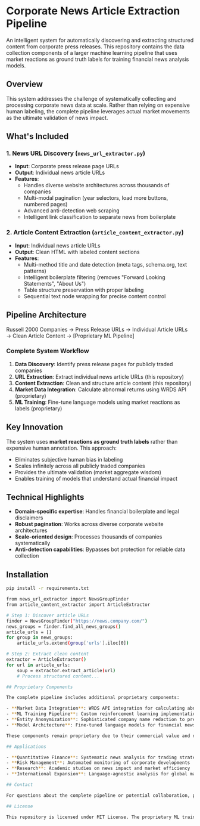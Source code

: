# Corporate News Article Extraction Pipeline

An intelligent system for automatically discovering and extracting structured content from corporate press releases. This repository contains the data collection components of a larger machine learning pipeline that uses market reactions as ground truth labels for training financial news analysis models.

## Overview

This system addresses the challenge of systematically collecting and processing corporate news data at scale. Rather than relying on expensive human labeling, the complete pipeline leverages actual market movements as the ultimate validation of news impact.

## What's Included

### 1. News URL Discovery (`news_url_extractor.py`)
- **Input**: Corporate press release page URLs
- **Output**: Individual news article URLs
- **Features**:
  - Handles diverse website architectures across thousands of companies
  - Multi-modal pagination (year selectors, load more buttons, numbered pages)
  - Advanced anti-detection web scraping
  - Intelligent link classification to separate news from boilerplate

### 2. Article Content Extraction (`article_content_extractor.py`)
- **Input**: Individual news article URLs
- **Output**: Clean HTML with labeled content sections
- **Features**:
  - Multi-method title and date detection (meta tags, schema.org, text patterns)
  - Intelligent boilerplate filtering (removes "Forward Looking Statements", "About Us")
  - Table structure preservation with proper labeling
  - Sequential text node wrapping for precise content control

## Pipeline Architecture
Russell 2000 Companies → Press Release URLs → Individual Article URLs → Clean Article Content → [Proprietary ML Pipeline]

### Complete System Workflow

1. **Data Discovery**: Identify press release pages for publicly traded companies
2. **URL Extraction**: Extract individual news article URLs (this repository)
3. **Content Extraction**: Clean and structure article content (this repository)
4. **Market Data Integration**: Calculate abnormal returns using WRDS API (proprietary)
5. **ML Training**: Fine-tune language models using market reactions as labels (proprietary)

## Key Innovation

The system uses **market reactions as ground truth labels** rather than expensive human annotation. This approach:
- Eliminates subjective human bias in labeling
- Scales infinitely across all publicly traded companies
- Provides the ultimate validation (market aggregate wisdom)
- Enables training of models that understand actual financial impact

## Technical Highlights

- **Domain-specific expertise**: Handles financial boilerplate and legal disclaimers
- **Robust pagination**: Works across diverse corporate website architectures
- **Scale-oriented design**: Processes thousands of companies systematically
- **Anti-detection capabilities**: Bypasses bot protection for reliable data collection

## Installation

```bash
pip install -r requirements.txt

from news_url_extractor import NewsGroupFinder
from article_content_extractor import ArticleExtractor

# Step 1: Discover article URLs
finder = NewsGroupFinder("https://news.company.com/")
news_groups = finder.find_all_news_groups()
article_urls = []
for group in news_groups:
    article_urls.extend(group['urls'].iloc[0])

# Step 2: Extract clean content
extractor = ArticleExtractor()
for url in article_urls:
    soup = extractor.extract_article(url)
    # Process structured content...

## Proprietary Components

The complete pipeline includes additional proprietary components:

- **Market Data Integration**: WRDS API integration for calculating abnormal returns
- **ML Training Pipeline**: Custom reinforcement learning implementation using market reactions as reward signals
- **Entity Anonymization**: Sophisticated company name redaction to prevent model memorization
- **Model Architecture**: Fine-tuned language models for financial news analysis

These components remain proprietary due to their commercial value and novel methodologies.

## Applications

- **Quantitative Finance**: Systematic news analysis for trading strategies
- **Risk Management**: Automated monitoring of corporate developments
- **Research**: Academic studies on news impact and market efficiency
- **International Expansion**: Language-agnostic analysis for global markets

## Contact

For questions about the complete pipeline or potential collaboration, please contact the repository owner.

## License

This repository is licensed under MIT License. The proprietary ML training components are not included and remain under separate commercial licensing.
